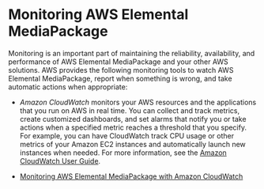 # Monitoring AWS Elemental MediaPackage<a name="monitoring"></a>

Monitoring is an important part of maintaining the reliability, availability, and performance of AWS Elemental MediaPackage and your other AWS solutions\. AWS provides the following monitoring tools to watch AWS Elemental MediaPackage, report when something is wrong, and take automatic actions when appropriate:

+ *Amazon CloudWatch* monitors your AWS resources and the applications that you run on AWS in real time\. You can collect and track metrics, create customized dashboards, and set alarms that notify you or take actions when a specified metric reaches a threshold that you specify\. For example, you can have CloudWatch track CPU usage or other metrics of your Amazon EC2 instances and automatically launch new instances when needed\. For more information, see the [Amazon CloudWatch User Guide](http://docs.aws.amazon.com/AmazonCloudWatch/latest/monitoring/)\.


+ [Monitoring AWS Elemental MediaPackage with Amazon CloudWatch](monitoring-cloudwatch.md)